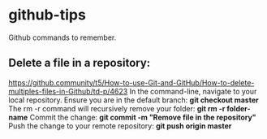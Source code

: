 # github-tips
Github commands to remember.

## Delete a file in a repository:
https://github.community/t5/How-to-use-Git-and-GitHub/How-to-delete-multiples-files-in-Github/td-p/4623
In the command-line, navigate to your local repository.
Ensure you are in the default branch:
<b>git checkout master</b>
The rm -r command will recursively remove your folder:
<b>git rm -r folder-name</b>
Commit the change:
<b>git commit -m "Remove file in the repository"</b>
Push the change to your remote repository:
<b>git push origin master</b>




